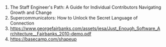 1. The Staff Engineer's Path: A Guide for Individual Contributors Navigating Growth and Change
2. Supercommunicators: How to Unlock the Secret Language of Connection
3. https://www.georgefairbanks.com/assets/jesa/Just_Enough_Software_Architecture__Fairbanks_2010-demo.pdf
4. https://basecamp.com/shapeup
